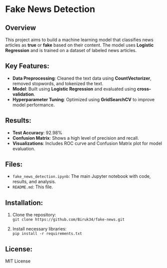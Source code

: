 # Fake News Detection

## Overview
This project aims to build a machine learning model that classifies news articles as **true** or **fake** based on their content. The model uses **Logistic Regression** and is trained on a dataset of labeled news articles.

## Key Features:
- **Data Preprocessing**: Cleaned the text data using **CountVectorizer**, removed stopwords, and tokenized the text.
- **Model**: Built using **Logistic Regression** and evaluated using **cross-validation**.
- **Hyperparameter Tuning**: Optimized using **GridSearchCV** to improve model performance.

## Results:
- **Test Accuracy**: 92.98%
- **Confusion Matrix**: Shows a high level of precision and recall.
- **Visualizations**: Includes ROC curve and Confusion Matrix plot for model evaluation.

## Files:
- `fake_news_detection.ipynb`: The main Jupyter notebook with code, results, and analysis.
- `README.md`: This file.

## Installation:
1. Clone the repository:  
   `git clone https://github.com/Biruk34/fake-news.git`
   
2. Install necessary libraries:  
   `pip install -r requirements.txt`

## License:
MIT License
